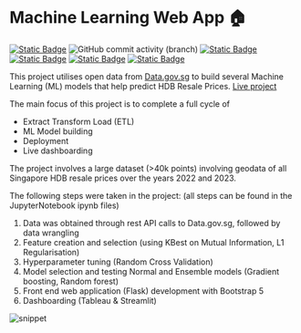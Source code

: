 # Machine Learning Web App :house:
<a href="https://github.com/sienlonglim/ml_webapp"><img alt="Static Badge" src="https://img.shields.io/badge/github-black?style=flat-square&logo=github"></a> <img alt="GitHub commit activity (branch)" src="https://img.shields.io/github/commit-activity/t/sienlonglim/ml_webapp"> <a href="https://beta.data.gov.sg/"><img alt="Static Badge" src="https://img.shields.io/badge/datasource-grey"></a>
<a href="https://natuyuki.pythonanywhere.com"><img alt="Static Badge" src="https://img.shields.io/badge/webapp-blue?style=flat-square&logo=python&labelColor=white"></a>
<a href="https://sienlonglim-ml-webapp-streamlit-app-ax51az.streamlit.app/"><img alt="Static Badge" src="https://img.shields.io/badge/Streamlit%20Dashboard-red?style=flat-square&logo=streamlit&labelColor=white"></a>
<a href="https://public.tableau.com/app/profile/sien.long.lim/viz/HDBResalePrices2022-2023/FindyourHDBflat"><img alt="Static Badge" src="https://img.shields.io/badge/tableau-yellow?style=flat-square&logo=tableau&labelColor=white"></a>

This project utilises open data from <a href="https://data.gov.sg/">Data.gov.sg</a> to build several Machine Learning (ML) models that help predict HDB Resale Prices. <a href="https://natuyuki.pythonanywhere.com/">Live project</a>

The main focus of this project is to complete a full cycle of
- Extract Transform Load (ETL)
- ML Model building
- Deployment
- Live dashboarding

The project involves a large dataset (>40k points) involving geodata of all Singapore HDB resale prices over the years 2022 and 2023. 

The following steps were taken in the project: (all steps can be found in the JupyterNotebook ipynb files)

1. Data was obtained through rest API calls to Data.gov.sg, followed by data wrangling
2. Feature creation and selection (using KBest on Mutual Information, L1 Regularisation)
3. Hyperparameter tuning (Random Cross Validation)
4. Model selection and testing Normal and Ensemble models (Gradient boosting, Random forest)
5. Front end web application (Flask) development with Bootstrap 5
6. Dashboarding (Tableau & Streamlit)

![snippet](https://github.com/sienlonglim/ml_webapp/assets/109359023/c7eea635-3944-4bc8-a361-eceea3492647)


